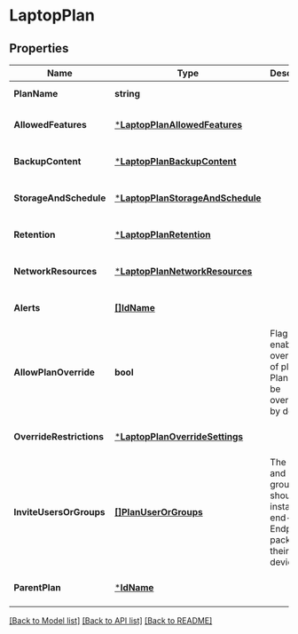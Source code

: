 # LaptopPlan

## Properties
Name | Type | Description | Notes
------------ | ------------- | ------------- | -------------
**PlanName** | **string** |  | [default to null]
**AllowedFeatures** | [***LaptopPlanAllowedFeatures**](LaptopPlanAllowedFeatures.md) |  | [optional] [default to null]
**BackupContent** | [***LaptopPlanBackupContent**](LaptopPlanBackupContent.md) |  | [optional] [default to null]
**StorageAndSchedule** | [***LaptopPlanStorageAndSchedule**](LaptopPlanStorageAndSchedule.md) |  | [optional] [default to null]
**Retention** | [***LaptopPlanRetention**](LaptopPlanRetention.md) |  | [optional] [default to null]
**NetworkResources** | [***LaptopPlanNetworkResources**](LaptopPlanNetworkResources.md) |  | [optional] [default to null]
**Alerts** | [**[]IdName**](IdName.md) |  | [optional] [default to null]
**AllowPlanOverride** | **bool** | Flag to enable overriding of plan. Plan cannot be overriden by default. | [optional] [default to false]
**OverrideRestrictions** | [***LaptopPlanOverrideSettings**](LaptopPlanOverrideSettings.md) |  | [optional] [default to null]
**InviteUsersOrGroups** | [**[]PlanUserOrGroups**](PlanUserOrGroups.md) | The users and user groups who should install the end-user Endpoint package on their devices. | [optional] [default to null]
**ParentPlan** | [***IdName**](IdName.md) |  | [optional] [default to null]

[[Back to Model list]](../README.md#documentation-for-models) [[Back to API list]](../README.md#documentation-for-api-endpoints) [[Back to README]](../README.md)

